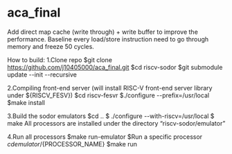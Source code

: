 # aca_final

Add direct map cache (write through) + write buffer to improve the performance.
Baseline every load/store instruction need to go through memory and freeze 50 cycles.

How to build:
  1.Clone repo
    $git clone https://github.com/j10405000/aca_final.git
    $cd riscv-sodor
    $git submodule update --init --recursive

  2.Compiling front-end server (will install RISC-V front-end server library under ${RISCV_FESV})
    $cd riscv-fesvr
    $./configure --prefix=/usr/local 
    $make install

  3.Build the sodor emulators
    $cd ..
    $ ./configure --with-riscv=/usr/local 
    $ make
    All processors are installed under the directory “riscv-sodor/emulator”

  4.Run all processors
    $make run-emulator
    $Run a specific processor
    $cd emulator/${PROCESSOR_NAME}
    $make run
